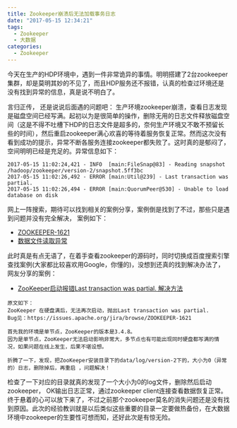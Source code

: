 ```yaml
---
title: Zookeeper崩溃后无法加载事务日志
date: "2017-05-15 12:34:21"
tags: 
  - Zookeeper
  - 大数据
categories:
  - Zookeeper
---
```


今天在生产的HDP环境中，遇到一件非常诡异的事情。明明搭建了2台zookeeper集群，却是莫明其妙的不见了，而且HDP服务还不报错，认真的检查过环境还是没有找到异常的信息，真是说不明白了。

<!-- more -->

言归正传， 还是说说后面遇的问题吧： 生产环境zookeeper崩溃，查看日志发现是磁盘空间已经写满。起初以为是很简单的操作，删除无用的日志文件释放磁盘空间（这是不得不吐槽下HDP的日志文件是超多的，奈何生产环境又不敢不预留长些的时间），然后重启zookeeper满心欢喜的等待着服务恢复正常。然而这次没有看到成功的提示，异常不断各服务连接zookeeper都失败了。这时真的是郁闷了，空间明明已经是充足的。异常信息如下：

```
2017-05-15 11:02:24,421 - INFO  [main:FileSnap@83] - Reading snapshot /hadoop/zookeeper/version-2/snapshot.5ff3bc
2017-05-15 11:02:26,492 - ERROR [main:Util@239] - Last transaction was partial.
2017-05-15 11:02:26,494 - ERROR [main:QuorumPeer@530] - Unable to load database on disk
```

网上一阵搜索，期待可以找到相关的案例分享，案例倒是找到了不过，那些只是遇到问题并没有完全解决， 案例如下：

- [ZOOKEEPER-1621](https://issues.apache.org/jira/browse/ZOOKEEPER-1621)
- [数据文件读取异常](http://futeng.iteye.com/blog/2120173)

此时真是有点无语了，在着手查看zookeeper的源码时，同时切换成百度搜索引擎查找案例(大家都比较喜欢用Google，你懂的)，没想到还真的找到解决办法了，网友分享的案例：

- [ZooKeeper启动报错Last transaction was partial. 解决方法](http://blog.sina.com.cn/s/blog_3fe961ae0102xmiv.html)

```
原文如下：
ZooKeeper 在硬盘满后，无法再次启动，抛出Last transaction was partial.
Bug见：https://issues.apache.org/jira/browse/ZOOKEEPER-1621

首先我的环境是单节点，ZooKeeper的版本是3.4.8。
因为是单节点，ZooKeeper无法启动影响非常大，多节点也有可能出现同时硬盘都写满的情况，如果问题在线上发生，后果不堪设想。

折腾了一下，发现，把ZooKeeper安装目录下的data/log/version-2下的，大小为0（异常的）日志，删除掉后，再重启 ，问题解决！
```

检查了一下对应的目录就真的发现了一个大小为0的log文件，删除然后启动zookeeper， OK输出日志正常，通过zookeeper client连接查看数据恢复正常。终于悬着的心可以放下来了，不过之前那个zookeeper莫名的消失问题还是没有找到原因。此次的经验教训就是以后类似这些重要的目录一定要做热备份，在大数据环境中zookeeper的生要性可想而知，还好此次是有惊无险。
